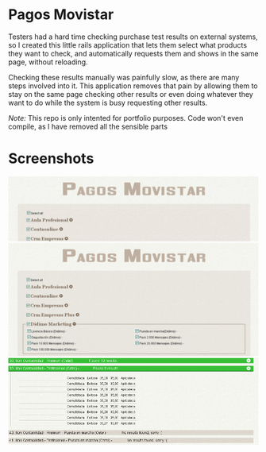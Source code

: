 Pagos Movistar
==============

Testers had a hard time checking purchase test results on external systems, so I created this little rails
application that lets them select what products they want to check, and automatically requests them
and shows in the same page, without reloading.

Checking these results manually was painfully slow, as there are many steps involved into it. This
application removes that pain by allowing them to stay on the same page checking other results or
even doing whatever they want to do while the system is busy requesting other results.

_Note:_ This repo is only intented for portfolio purposes. Code won't even compile, as I have
removed all the sensible parts

Screenshots
===========

![Header](pics/header.jpg "Header")
![Product](pics/product.png "Product")
![Result](pics/result.png "Result")
